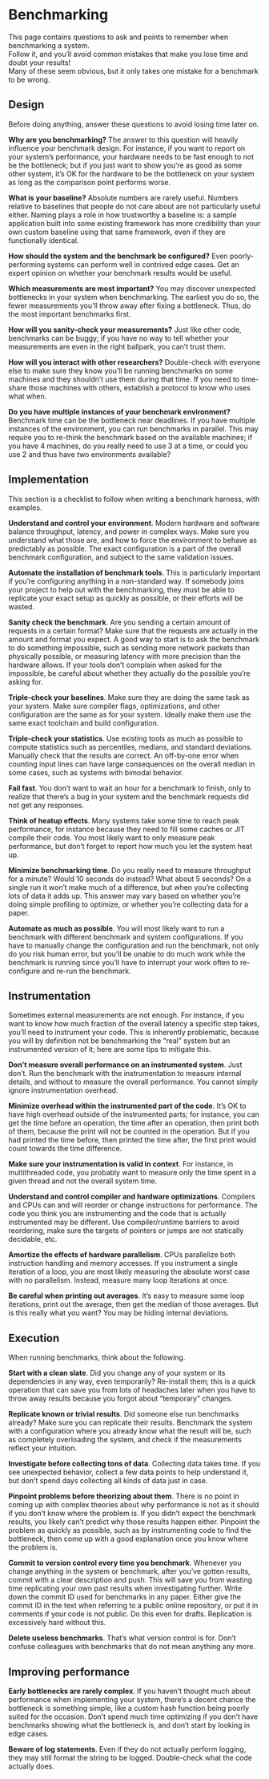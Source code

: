 # Benchmarking

This page contains questions to ask and points to remember when benchmarking a system.  
Follow it, and you’ll avoid common mistakes that make you lose time and doubt your results!  
Many of these seem obvious, but it only takes one mistake for a benchmark to be wrong. 

## Design 

Before doing anything, answer these questions to avoid losing time later on. 

**Why are you benchmarking?** The answer to this question will heavily influence your benchmark design. For instance, if you want to report on your system’s performance, your hardware needs to be fast enough to not be the bottleneck; but if you just want to show you’re as good as some other system, it’s OK for the hardware to be the bottleneck on your system as long as the comparison point performs worse.

**What is your baseline?** Absolute numbers are rarely useful. Numbers relative to baselines that people do not care about are not particularly useful either. Naming plays a role in how trustworthy a baseline is: a sample application built into some existing framework has more credibility than your own custom baseline using that same framework, even if they are functionally identical.

**How should the system and the benchmark be configured?** Even poorly-performing systems can perform well in contrived edge cases. Get an expert opinion on whether your benchmark results would be useful.

**Which measurements are most important?** You may discover unexpected bottlenecks in your system when benchmarking. The earliest you do so, the fewer measurements you’ll throw away after fixing a bottleneck. Thus, do the most important benchmarks first.

**How will you sanity-check your measurements?** Just like other code, benchmarks can be buggy; if you have no way to tell whether your measurements are even in the right ballpark, you can’t trust them.

**How will you interact with other researchers?** Double-check with everyone else to make sure they know you’ll be running benchmarks on some machines and they shouldn’t use them during that time. If you need to time-share those machines with others, establish a protocol to know who uses what when.

**Do you have multiple instances of your benchmark environment?** Benchmark time can be the bottleneck near deadlines. If you have multiple instances of the environment, you can run benchmarks in parallel. This may require you to re-think the benchmark based on the available machines; if you have 4 machines, do you really need to use 3 at a time, or could you use 2 and thus have two environments available?

## Implementation

This section is a checklist to follow when writing a benchmark harness, with examples.

**Understand and control your environment**. Modern hardware and software balance throughput, latency, and power in complex ways. Make sure you understand what those are, and how to force the environment to behave as predictably as possible. The exact configuration is a part of the overall benchmark configuration, and subject to the same validation issues.

**Automate the installation of benchmark tools**. This is particularly important if you’re configuring anything in a non-standard way. If somebody joins your project to help out with the benchmarking, they must be able to replicate your exact setup as quickly as possible, or their efforts will be wasted.

**Sanity check the benchmark**. Are you sending a certain amount of requests in a certain format? Make sure that the requests are actually in the amount and format you expect. A good way to start is to ask the benchmark to do something impossible, such as sending more network packets than physically possible, or measuring latency with more precision than the hardware allows. If your tools don’t complain when asked for the impossible, be careful about whether they actually do the possible you’re asking for.

**Triple-check your baselines**. Make sure they are doing the same task as your system. Make sure compiler flags, optimizations, and other configuration are the same as for your system. Ideally make them use the same exact toolchain and build configuration.

**Triple-check your statistics**. Use existing tools as much as possible to compute statistics such as percentiles, medians, and standard deviations. Manually check that the results are correct. An off-by-one error when counting input lines can have large consequences on the overall median in some cases, such as systems with bimodal behavior.

**Fail fast**. You don’t want to wait an hour for a benchmark to finish, only to realize that there’s a bug in your system and the benchmark requests did not get any responses.

**Think of heatup effects**. Many systems take some time to reach peak performance, for instance because they need to fill some caches or JIT compile their code. You most likely want to only measure peak performance, but don’t forget to report how much you let the system heat up.

**Minimize benchmarking time**. Do you really need to measure throughput for a minute? Would 10 seconds do instead? What about 5 seconds? On a single run it won’t make much of a difference, but when you’re collecting lots of data it adds up. This answer may vary based on whether you’re doing simple profiling to optimize, or whether you’re collecting data for a paper.

**Automate as much as possible**. You will most likely want to run a benchmark with different benchmark and system configurations. If you have to manually change the configuration and run the benchmark, not only do you risk human error, but you’ll be unable to do much work while the benchmark is running since you’ll have to interrupt your work often to re-configure and re-run the benchmark.

## Instrumentation

Sometimes external measurements are not enough. For instance, if you want to know how much fraction of the overall latency a specific step takes, you’ll need to instrument your code. This is inherently problematic, because you will by definition not be benchmarking the “real” system but an instrumented version of it; here are some tips to mitigate this.

**Don’t measure overall performance on an instrumented system**. Just don’t. Run the benchmark with the instrumentation to measure internal details, and without to measure the overall performance. You cannot simply ignore instrumentation overhead.

**Minimize overhead within the instrumented part of the code**. It’s OK to have high overhead outside of the instrumented parts; for instance, you can get the time before an operation, the time after an operation, then print both of them, because the print will not be counted in the operation. But if you had printed the time before, then printed the time after, the first print would count towards the time difference.

**Make sure your instrumentation is valid in context**. For instance, in multithreaded code, you probably want to measure only the time spent in a given thread and not the overall system time.

**Understand and control compiler and hardware optimizations**. Compilers and CPUs can and will reorder or change instructions for performance. The code you think you are instrumenting and the code that is actually instrumented may be different. Use compiler/runtime barriers to avoid reordering, make sure the targets of pointers or jumps are not statically decidable, etc.

**Amortize the effects of hardware parallelism**. CPUs parallelize both instruction handling and memory accesses. If you instrument a single iteration of a loop, you are most likely measuring the absolute worst case with no parallelism. Instead, measure many loop iterations at once.

**Be careful when printing out averages**. It’s easy to measure some loop iterations, print out the average, then get the median of those averages. But is this really what you want? You may be hiding internal deviations.

## Execution

When running benchmarks, think about the following.

**Start with a clean slate**. Did you change any of your system or its dependencies in any way, even temporarily? Re-install them; this is a quick operation that can save you from lots of headaches later when you have to throw away results because you forgot about “temporary” changes.

**Replicate known or trivial results**. Did someone else run benchmarks already? Make sure you can replicate their results. Benchmark the system with a configuration where you already know what the result will be, such as completely overloading the system, and check if the measurements reflect your intuition.

**Investigate before collecting tons of data**. Collecting data takes time. If you see unexpected behavior, collect a few data points to help understand it, but don’t spend days collecting all kinds of data just in case.

**Pinpoint problems before theorizing about them**. There is no point in coming up with complex theories about why performance is not as it should if you don’t know where the problem is. If you didn’t expect the benchmark results, you likely can’t predict why those results happen either. Pinpoint the problem as quickly as possible, such as by instrumenting code to find the bottleneck, then come up with a good explanation once you know where the problem is.

**Commit to version control every time you benchmark**. Whenever you change anything in the system or benchmark, after you’ve gotten results, commit with a clear description and push. This will save you from wasting time replicating your own past results when investigating further. Write down the commit ID used for benchmarks in any paper. Either give the commit ID in the text when referring to a public online repository, or put it in comments if your code is not public. Do this even for drafts. Replication is excessively hard without this.

**Delete useless benchmarks**. That’s what version control is for. Don’t confuse colleagues with benchmarks that do not mean anything any more.

## Improving performance

**Early bottlenecks are rarely complex**. If you haven’t thought much about performance when implementing your system, there’s a decent chance the bottleneck is something simple, like a custom hash function being poorly suited for the occasion. Don’t spend much time optimizing if you don’t have benchmarks showing what the bottleneck is, and don’t start by looking in edge cases.

**Beware of log statements**. Even if they do not actually perform logging, they may still format the string to be logged. Double-check what the code actually does.

